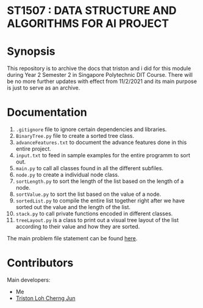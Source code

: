 # ST1507 : DATA STRUCTURE AND ALGORITHMS FOR AI PROJECT

# Synopsis

This repository is to archive the docs that triston and i did for this module during Year 2 Semester 2 in Singapore Polytechnic DIT Course. There will be no more further updates with effect from 11/2/2021 and its main purpose is just to serve as an archive.

# Documentation
1. `.gitignore` file to ignore certain dependencies and libraries.
2. `BinaryTree.py` file to create a sorted tree class.
3. `advanceFeatures.txt` to document the advance features done in this entire project.
4. `input.txt` to feed in sample examples for the entire programm to sort out.
5. `main.py` to call all classes found in all the different subfiles.
6. `node.py` to create a individual node class.
7. `sortLength.py` to sort the length of the list based on the length of a node.
8. `sortValue.py` to sort the list based on the value of a node.
9. `sortedList.py` to compile the entire list together right after we have sorted out the value and the length of the list.
10. `stack.py` to call private functions encoded in different classes.
11. `treeLayout.py` is a class to print out a visual tree layout of the list according to their value and how they are sorted. 

The main problem file statement can be found [here](./ST1507_ASSIGNMENT_TWO_AY2021_SEM2.pdf).

# Contributors
Main developers:  
- Me
- [Triston Loh Cherng Jun](https://github.com/Triston24)
